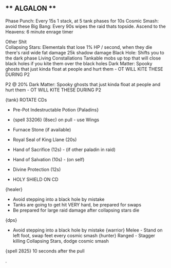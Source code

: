 ## ** ALGALON **
Phase Punch:    Every 15s 1 stack, at 5 tank phases for 10s
Cosmic Smash:    avoid these
Big Bang:    Every 90s wipes the raid thats topside. 
Ascend to the Heavens:    6 minute enrage timer
    
Other Shit    
Collapsing Stars:    Elementals that lose 1% HP / second, when they die there's raid wide fat damage 25k shadow damage
Black Hole:    Shifts you to the dark phase
Living Constallations    Tankable mobs up top that will close black holes if you kite them over the black holes
Dark Matter:    Spooky ghosts that just kinda float at people and hurt them - OT WILL KITE THESE DURING P2

P2 @ 20%
Dark Matter:    Spooky ghosts that just kinda float at people and hurt them - OT WILL KITE THESE DURING P2

{tank}
ROTATE CDs
- Pre-Pot Indestructable Potion
{Paladins} 

- {spell 33206} (8sec) on pull - use Wings
- Furnace Stone (if available)
- Royal Seal of King Llane (20s)
- Hand of Sacrifice (12s) -  (if other paladin in raid)
- Hand of Salvation (10s) -  (on self)
- Divine Protection (12s) 

* HOLY SHIELD ON CD

{healer}
- Avoid stepping into a black hole by mistake
- Tanks are going to get hit VERY hard, be prepared for swaps
- Be prepared for large raid damage after collapsing stars die

{dps}
- Avoid stepping into a black hole by mistake
{warrior} Melee - Stand on left foot, swap feet every cosmic smash
{hunter} Ranged - Stagger killing Collapsing Stars, dodge cosmic smash


{spell 2825} 10 seconds after the pull

.